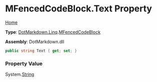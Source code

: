 # MFencedCodeBlock\.Text Property

[Home](../../../../README.md)

**Type**: [DotMarkdown.Linq](../../README.md)\.[MFencedCodeBlock](../README.md)

**Assembly**: DotMarkdown\.dll

```csharp
public string Text { get; set; }
```

### Property Value

System\.[String](https://docs.microsoft.com/en-us/dotnet/api/system.string)


